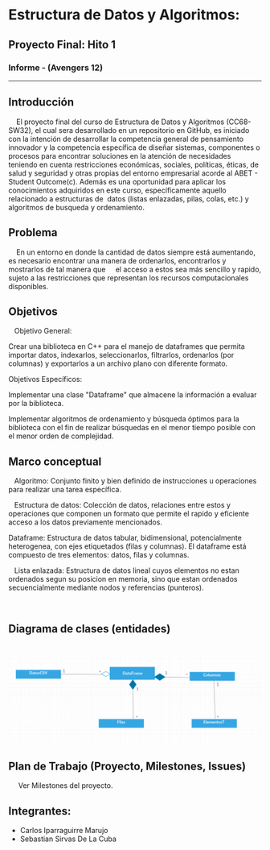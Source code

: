 

Estructura de Datos y Algoritmos: 
=================================
Proyecto Final: Hito 1
-----------------------
### Informe - (Avengers 12)
----------------------------------------------

## Introducción
    El proyecto final del curso de Estructura de Datos y Algoritmos (CC68-SW32), el cual sera desarrollado en un repositorio en GitHub,
    es iniciado con la intención de desarrollar la competencia general de pensamiento innovador y la competencia específica de 
    diseñar sistemas, componentes o procesos     para encontrar soluciones en la atención de necesidades teniendo en cuenta 
    restricciones económicas, sociales, políticas, éticas, de     salud y seguridad y otras propias del entorno empresarial acorde al 
    ABET - Student Outcome(c). Además es una oportunidad para aplicar los conocimientos adquiridos en este curso, específicamente 
    aquello relacionado a estructuras de  datos (listas enlazadas, pilas, colas, etc.) y algoritmos de busqueda y ordenamiento. 
      
      
##	Problema
    En un entorno en donde la cantidad de datos siempre está aumentando, es necesario encontrar una manera de ordenarlos, 
    encontrarlos y mostrarlos de tal manera que 
    el acceso a estos sea más sencillo y rapido, sujeto a las restricciones que representan los recursos computacionales disponibles. 
      
      
##	Objetivos

   Objetivo General:
    
   Crear una biblioteca en C++ para el manejo de dataframes que permita importar datos, indexarlos,
   seleccionarlos, filtrarlos, ordenarlos (por columnas) y exportarlos a un archivo plano con
   diferente formato.
    
   Objetivos Específicos:
    
   Implementar una clase "Dataframe" que almacene la información a evaluar por la biblioteca.
   
   Implementar algoritmos de ordenamiento y búsqueda óptimos para la biblioteca con el fin de realizar
   búsquedas en el menor tiempo posible con el menor orden de complejidad.
    
      
##	Marco conceptual  

   Algoritmo: Conjunto finito y bien definido de instrucciones u operaciones para realizar una tarea específica.  
    
   Estructura de datos: Colección de datos, relaciones entre estos y operaciones que componen un formato que permite
   el rapido y eficiente acceso a los datos previamente mencionados.   
    
   Dataframe: Estructura de datos tabular, bidimensional, potencialmente heterogenea, con ejes etiquetados (filas y columnas). 
   El dataframe está compuesto de tres elementos: datos, filas y columnas. 
    
   Lista enlazada: Estructura de datos lineal cuyos elementos no estan ordenados segun su posicion en memoria, 
   sino que estan ordenados secuencialmente mediante nodos y referencias (punteros).  
    
    
##	Diagrama de clases (entidades)
      ![alt text][logo]

[logo]: https://github.com/Sirvas/Trabajo_Final_Algoritmos_Avengers12/blob/master/diagramadeclasesav12.png "Diagrama de Clases"
      
##	Plan de Trabajo (Proyecto, Milestones, Issues)
      Ver Milestones del proyecto. 
    
## Integrantes:
* Carlos Iparraguirre Marujo
* Sebastian Sirvas De La Cuba
